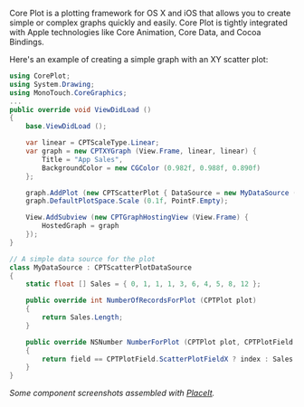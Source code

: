 Core Plot is a plotting framework for OS X and iOS that allows you to create
simple or complex graphs quickly and easily. Core Plot is tightly integrated
with Apple technologies like Core Animation, Core Data, and Cocoa Bindings.

Here's an example of creating a simple graph with an XY scatter plot:

```csharp
using CorePlot;
using System.Drawing;
using MonoTouch.CoreGraphics;
...
public override void ViewDidLoad ()
{
	base.ViewDidLoad ();

	var linear = CPTScaleType.Linear;
	var graph = new CPTXYGraph (View.Frame, linear, linear) {
		Title = "App Sales",
		BackgroundColor = new CGColor (0.982f, 0.988f, 0.890f)
	};

	graph.AddPlot (new CPTScatterPlot { DataSource = new MyDataSource () });
	graph.DefaultPlotSpace.Scale (0.1f, PointF.Empty);

	View.AddSubview (new CPTGraphHostingView (View.Frame) {
		HostedGraph = graph
	});
}

// A simple data source for the plot
class MyDataSource : CPTScatterPlotDataSource
{
	static float [] Sales = { 0, 1, 1, 1, 3, 6, 4, 5, 8, 12 };

	public override int NumberOfRecordsForPlot (CPTPlot plot)
	{
		return Sales.Length;
	}

	public override NSNumber NumberForPlot (CPTPlot plot, CPTPlotField field, int index)
	{
		return field == CPTPlotField.ScatterPlotFieldX ? index : Sales [index];
	}
}
```

*Some component screenshots assembled with [PlaceIt](http://placeit.breezi.com/).*
